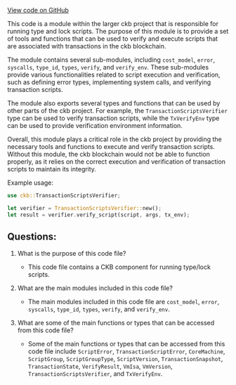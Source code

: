 [View code on GitHub](https://github.com/nervosnetwork/ckb/blob/develop/script/src/lib.rs)

This code is a module within the larger ckb project that is responsible for running type and lock scripts. The purpose of this module is to provide a set of tools and functions that can be used to verify and execute scripts that are associated with transactions in the ckb blockchain.

The module contains several sub-modules, including `cost_model`, `error`, `syscalls`, `type_id`, `types`, `verify`, and `verify_env`. These sub-modules provide various functionalities related to script execution and verification, such as defining error types, implementing system calls, and verifying transaction scripts.

The module also exports several types and functions that can be used by other parts of the ckb project. For example, the `TransactionScriptsVerifier` type can be used to verify transaction scripts, while the `TxVerifyEnv` type can be used to provide verification environment information.

Overall, this module plays a critical role in the ckb project by providing the necessary tools and functions to execute and verify transaction scripts. Without this module, the ckb blockchain would not be able to function properly, as it relies on the correct execution and verification of transaction scripts to maintain its integrity.

Example usage:

```rust
use ckb::TransactionScriptsVerifier;

let verifier = TransactionScriptsVerifier::new();
let result = verifier.verify_script(script, args, tx_env);
```
## Questions:
 1. What is the purpose of this code file?
    - This code file contains a CKB component for running type/lock scripts.

2. What are the main modules included in this code file?
    - The main modules included in this code file are `cost_model`, `error`, `syscalls`, `type_id`, `types`, `verify`, and `verify_env`.

3. What are some of the main functions or types that can be accessed from this code file?
    - Some of the main functions or types that can be accessed from this code file include `ScriptError`, `TransactionScriptError`, `CoreMachine`, `ScriptGroup`, `ScriptGroupType`, `ScriptVersion`, `TransactionSnapshot`, `TransactionState`, `VerifyResult`, `VmIsa`, `VmVersion`, `TransactionScriptsVerifier`, and `TxVerifyEnv`.
